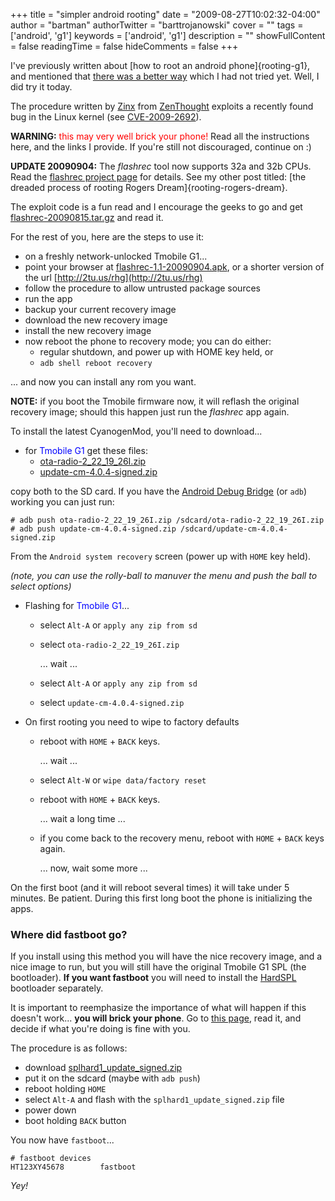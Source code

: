 +++
title = "simpler android rooting"
date = "2009-08-27T10:02:32-04:00"
author = "bartman"
authorTwitter = "barttrojanowski"
cover = ""
tags = ['android', 'g1']
keywords = ['android', 'g1']
description = ""
showFullContent = false
readingTime = false
hideComments = false
+++

I've previously written about [how to root an android phone]{rooting-g1}, and mentioned that [there was a better way](http://androidandme.com/2009/08/news/root-a-t-mobile-mytouch-3g-or-g1-in-6-minutes-and-flash-cyanogens-rom-with-donut-crumbs/)
which I had not tried yet.  Well, I did try it today.

The procedure written by [Zinx](http://zenthought.org/content/project/flashrec) from [ZenThought](http://zenthought.org/) exploits a recently found bug in the Linux kernel (see [CVE-2009-2692](http://web.nvd.nist.gov/view/vuln/detail?vulnId=CVE-2009-2692)).

<!--more-->

<b>WARNING:</b> <font color=red>this may very well brick your phone!</font>  Read all the instructions here, and the links I provide.  If you're still not discouraged, continue on :)

<b>UPDATE 20090904:</b> The *flashrec* tool now supports 32a and 32b CPUs.  Read the [flashrec project page](http://zenthought.org/content/project/flashrec) for details.  See my other post titled:
[the dreaded process of rooting Rogers Dream]{rooting-rogers-dream}.

The exploit code is a fun read and I encourage the geeks to go and get [flashrec-20090815.tar.gz](http://zenthought.org/system/files/asset/2/flashrec-20090815.tar.gz) and read it.

For the rest of you, here are the steps to use it:

 - on a freshly network-unlocked Tmobile G1...
 - point your browser at [flashrec-1.1-20090904.apk](http://zenthought.org/system/files/asset/2/flashrec-1.1-20090904.apk), or a shorter version of the url [http://2tu.us/rhg](http://2tu.us/rhg)
 - follow the procedure to allow untrusted package sources
 - run the app
 - backup your current recovery image
 - download the new recovery image
 - install the new recovery image
 - now reboot the phone to recovery mode; you can do either:
   - regular shutdown, and power up with HOME key held, or
   - `adb shell reboot recovery`

... and now you can install any rom you want.

<b>NOTE:</b> if you boot the Tmobile firmware now, it will reflash the original recovery image; should this happen just run the *flashrec* app again.

To install the latest CyanogenMod, you'll need to download...

 - for <font color=blue>Tmobile G1</font> get these files:
   - [ota-radio-2_22_19_26I.zip](http://android-roms.googlecode.com/files/ota-radio-2_22_19_26I.zip)
   - [update-cm-4.0.4-signed.zip](http://n0rp.chemlab.org/android/update-cm-4.0.4-signed.zip)

<!--
 - for <font color=red>Rogers Dream</font> you just want one:
   - [cm404-32a-signed.zip](http://briancrook.ca/magic/cm404-32a-signed.zip)
   -->

copy both to the SD card.  If you have the [Android Debug Bridge](http://developer.android.com/guide/developing/tools/adb.html) (or `adb`) working
you can just run:

    # adb push ota-radio-2_22_19_26I.zip /sdcard/ota-radio-2_22_19_26I.zip
    # adb push update-cm-4.0.4-signed.zip /sdcard/update-cm-4.0.4-signed.zip

<!--
... or for rogers ...

    # adb push cm404-32a-signed.zip /sdcard/cm404-32a-signed.zip
    -->

From the `Android system recovery` screen (power up with `HOME` key held).

*(note, you can use the rolly-ball to manuver the menu and push the ball to select options)*

 - Flashing for <font color=blue>Tmobile G1</font>...
   - select `Alt-A` or `apply any zip from sd`
   - select `ota-radio-2_22_19_26I.zip`  
     
     ... wait ...
  
   - select `Alt-A` or `apply any zip from sd`
   - select `update-cm-4.0.4-signed.zip`

<!--
 - Flashing for <font color=red>Rogers Dream</font>...
   - select `Alt-A` or `apply any zip from sd`
   - select `cm404-32a-signed.zip`
   -->

 - On first rooting you need to wipe to factory defaults
   - reboot with `HOME` + `BACK` keys.
     
     ... wait ...

   - select `Alt-W` or `wipe data/factory reset`
   - reboot with `HOME` + `BACK` keys.
     
     ... wait a long time ...
     
   - if you come back to the recovery menu, reboot with `HOME` + `BACK` keys again.
     
     ... now, wait some more ...

On the first boot (and it will reboot several times) it will take under 5 minutes.  Be patient.
During this first long boot the phone is initializing the apps.

### Where did fastboot go?

If you install using this method you will have the nice recovery image, and a nice image
to run, but you will still have the original Tmobile G1 SPL (the bootloader).  <b>If you want fastboot</b>
you will need to install the [HardSPL](http://wiki.xda-developers.com/index.php?pagename=HTC_Dream_Bootloader)
bootloader separately.

It is important to reemphasize the importance of what will happen if this doesn't work... <b>you will brick your phone</b>.
Go to [this page](http://wiki.xda-developers.com/index.php?pagename=HTC_Dream_Bootloader), read it, and decide if what you're doing is fine with you.

The procedure is as follows:

 - download [splhard1_update_signed.zip](http://forum.xda-developers.com/attachment.php?attachmentid=142426&d=1230965195)
 - put it on the sdcard (maybe with `adb push`)
 - reboot holding `HOME`
 - select `Alt-A` and flash with the `splhard1_update_signed.zip` file
 - power down
 - boot holding `BACK` button

You now have `fastboot`...

    # fastboot devices
    HT123XY45678        fastboot

*Yey!*
